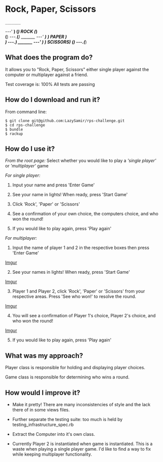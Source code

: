 # Rock, Paper, Scissors

    _______
---'   ____)
      (_____)
ROCK  (_____)   
      (____)
---.__(___)
     _______
---'    ____)____
           ______)
PAPER     _______)    
         _______)
---.__________)
    _______
---'   ____)____
          ______)
SCISSORS________)
      (____)
---.__(___)


## What does the program do?

It allows you to "Rock, Paper, Scissors" either single player against the computer or multiplayer against a friend.

 Test coverage is: 100%
 All tests are passing

## How do I download and run it?

From command line:
```
$ git clone git@github.com:LazySamir/rps-challenge.git
$ cd rps-challenge
$ bundle
$ rackup
```
## How do I use it?

*From the root page:*
  Select whether you would like to play a *'single player'* or *'multiplayer'* game

_*For single player:*_

1. Input your name and press 'Enter Game'

2. See your name in lights! When ready, press 'Start Game'

3. Click 'Rock', 'Paper' or 'Scissors'

4. See a confirmation of your own choice, the computers choice, and who won the round!

5. If you would like to play again, press 'Play again'

_*For multiplayer:*_

1. Input the name of player 1 and 2 in the respective boxes then press 'Enter Game'

[Imgur](https://i.imgur.com/KyNSnKP.png)

2. See your names in lights! When ready, press 'Start Game'

[Imgur](https://i.imgur.com/Keauq9V.png)

3. Player 1 and Player 2, click 'Rock', 'Paper' or 'Scissors' from your respective areas. Press 'See who won!' to resolve the round.

[Imgur](https://i.imgur.com/S4KpJo3.png)

4. You will see a confirmation of Player 1's choice, Player 2's choice, and who won the round!

[Imgur](https://i.imgur.com/16HVQ8M.png)

5. If you would like to play again, press 'Play again'


## What was my approach?

Player class is responsible for holding and displaying player choices.

Game class is responsible for determining who wins a round.


## How would I improve it?

- Make it pretty! There are many inconsistencies of style and the lack there of in some views files.

- Further separate the testing suite: too much is held by testing_infrastructure_spec.rb

- Extract the Computer into it's own class.

- Currently Player 2 is instantiated when game is instantiated. This is a waste when playing a single player game. I'd like to find a way to fix while keeping multiplayer functionality.
